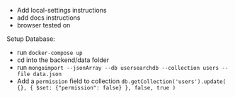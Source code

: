 

- Add local-settings instructions
- add docs instructions
- browser tested on

Setup Database:
* run `docker-compose up`
* cd into the backend/data folder
* run `mongoimport --jsonArray --db usersearchdb --collection users --file data.json`
* Add a `permission` field to collection `db.getCollection('users').update(
  {},
  { $set: {"permission": false} },
  false,
  true
)`
